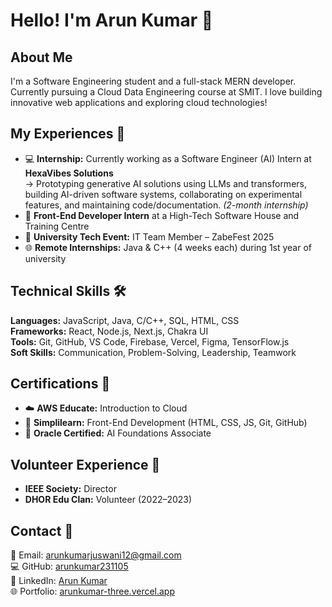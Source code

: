 # Hello! I'm Arun Kumar 👋

## About Me  
I'm a Software Engineering student and a full-stack MERN developer. Currently pursuing a Cloud Data Engineering course at SMIT. I love building innovative web applications and exploring cloud technologies!

## My Experiences 🌟  
- 💻 **Internship:** Currently working as a Software Engineer (AI) Intern at **HexaVibes Solutions**  
  → Prototyping generative AI solutions using LLMs and transformers, building AI-driven software systems, collaborating on experimental features, and maintaining code/documentation. *(2-month internship)*  
- 🎨 **Front-End Developer Intern** at a High-Tech Software House and Training Centre  
- 🎪 **University Tech Event:** IT Team Member – ZabeFest 2025  
- 🌐 **Remote Internships:** Java & C++ (4 weeks each) during 1st year of university

## Technical Skills 🛠️  
**Languages:** JavaScript, Java, C/C++, SQL, HTML, CSS  
**Frameworks:** React, Node.js, Next.js, Chakra UI  
**Tools:** Git, GitHub, VS Code, Firebase, Vercel, Figma, TensorFlow.js  
**Soft Skills:** Communication, Problem-Solving, Leadership, Teamwork

## Certifications 📜  
- ☁️ **AWS Educate:** Introduction to Cloud  
- 🎨 **Simplilearn:** Front-End Development (HTML, CSS, JS, Git, GitHub)  
- 🤖 **Oracle Certified:** AI Foundations Associate  

## Volunteer Experience 🤝  
- **IEEE Society:** Director  
- **DHOR Edu Clan:** Volunteer (2022–2023)

## Contact 📧  
📩 Email: arunkumarjuswani12@gmail.com  
💻 GitHub: [arunkumar231105](https://github.com/arunkumar231105)  
🔗 LinkedIn: [Arun Kumar](https://www.linkedin.com/in/arun-kumar-b578a128b)  
🌐 Portfolio: [arunkumar-three.vercel.app](https://arun-kumar.vercel.app/)



